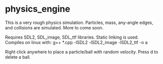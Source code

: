 # physics_engine
This is a very rough physics simulation. Particles, mass, any-angle edges, and collisions are simulated. More to come soon.

Requires SDL2, SDL_image, SDL_ttf libraries. Static linking is used.
Compiles on linux with:
g++ *.cpp -lSDL2 -lSDL2_image -lSDL2_ttf -o a

Right click anywhere to place a particle/ball with random velocity. Press d to delete a ball.
